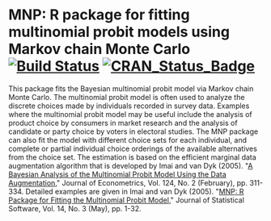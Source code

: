 # MNP: R package for fitting multinomial probit models using Markov chain Monte Carlo [![Build Status](https://travis-ci.org/kosukeimai/MNP.svg?branch=master)](https://travis-ci.org/kosukeimai/MNP) [![CRAN_Status_Badge](http://www.r-pkg.org/badges/version/MNP)](https://cran.r-project.org/package=MNP)

This package fits the Bayesian multinomial probit model via Markov chain Monte Carlo.  The multinomial probit model is often used to analyze the discrete choices made by individuals recorded in survey data.  Examples where the multinomial probit model may be useful include the analysis of product choice by consumers in market research and the analysis of candidate or party choice by voters in electoral studies. The MNP package can also fit the model with different choice sets for each individual, and complete or partial individual choice orderings of the available alternatives from the choice set. The estimation is based on the efficient marginal data augmentation algorithm that is developed by Imai and van Dyk (2005). "[A Bayesian Analysis of the Multinomial Probit Model Using the Data Augmentation](https://doi.org/10.1016/j.jeconom.2004.02.002)," Journal of Econometrics, Vol. 124, No. 2 (February), pp. 311-334.  Detailed examples are given in Imai and van Dyk (2005). "[MNP: R Package for Fitting the Multinomial Probit Model](https://doi.org/10.18637/jss.v014.i03),"  Journal of Statistical Software, Vol. 14, No. 3 (May), pp. 1-32. 
